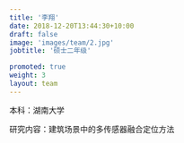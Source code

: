 ```yaml
---
title: '李翔'
date: 2018-12-20T13:44:30+10:00
draft: false
image: 'images/team/2.jpg'
jobtitle: '硕士二年级'

promoted: true
weight: 3
layout: team
---
```


本科：湖南大学 

研究内容：建筑场景中的多传感器融合定位方法
